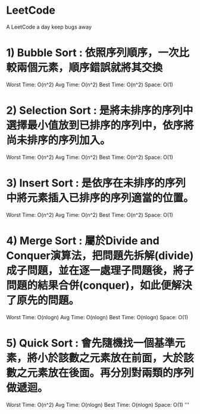 # LeetCode
A LeetCode a day keep bugs away


# 1) Bubble Sort : 依照序列順序，一次比較兩個元素，順序錯誤就將其交換
 Worst Time: O(n^2)
 Avg Time: O(n^2)
 Best Time: O(n^2)
 Space: O(1)

# 2) Selection Sort : 是將未排序的序列中選擇最小值放到已排序的序列中，依序將尚未排序的序列加入。
 Worst Time: O(n^2)
 Avg Time: O(n^2)
 Best Time: O(n^2)
 Space: O(1)

# 3) Insert Sort : 是依序在未排序的序列中將元素插入已排序的序列適當的位置。
 Worst Time: O(n^2)
 Avg Time: O(n^2)
 Best Time: O(n^2)
 Space: O(1)

# 4) Merge Sort : 屬於Divide and Conquer演算法，把問題先拆解(divide)成子問題，並在逐一處理子問題後，將子問題的結果合併(conquer)，如此便解決了原先的問題。
 Worst Time: O(nlogn)
 Avg Time: O(nlogn)
 Best Time: O(nlogn)
 Space: O(1)

# 5) Quick Sort : 會先隨機找一個基準元素，將小於該數之元素放在前面，大於該數之元素放在後面。再分別對兩類的序列做遞迴。
 Worst Time: O(n^2)
 Avg Time: O(nlogn)
 Best Time: O(nlogn)
 Space: O(1)
'''
